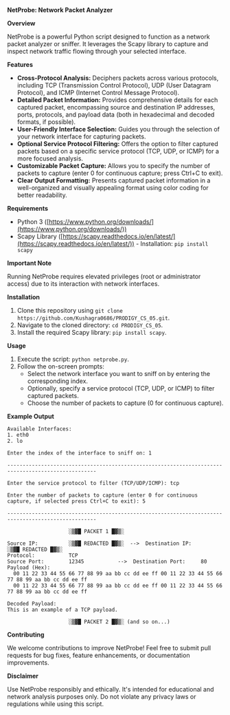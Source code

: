 **NetProbe: Network Packet Analyzer**

**Overview**

NetProbe is a powerful Python script designed to function as a network packet analyzer or sniffer. It leverages the Scapy library to capture and inspect network traffic flowing through your selected interface. 

**Features**

- **Cross-Protocol Analysis:** Deciphers packets across various protocols, including TCP (Transmission Control Protocol), UDP (User Datagram Protocol), and ICMP (Internet Control Message Protocol).
- **Detailed Packet Information:** Provides comprehensive details for each captured packet, encompassing source and destination IP addresses, ports, protocols, and payload data (both in hexadecimal and decoded formats, if possible).
- **User-Friendly Interface Selection:** Guides you through the selection of your network interface for capturing packets.
- **Optional Service Protocol Filtering:** Offers the option to filter captured packets based on a specific service protocol (TCP, UDP, or ICMP) for a more focused analysis.
- **Customizable Packet Capture:** Allows you to specify the number of packets to capture (enter 0 for continuous capture; press Ctrl+C to exit).
- **Clear Output Formatting:** Presents captured packet information in a well-organized and visually appealing format using color coding for better readability.

**Requirements**

- Python 3 ([https://www.python.org/downloads/](https://www.python.org/downloads/))
- Scapy Library ([https://scapy.readthedocs.io/en/latest/](https://scapy.readthedocs.io/en/latest/)) - Installation: `pip install scapy`

**Important Note**

Running NetProbe requires elevated privileges (root or administrator access) due to its interaction with network interfaces.

**Installation**

1. Clone this repository using `git clone https://github.com/Kushagra0686/PRODIGY_CS_05.git`.
2. Navigate to the cloned directory: `cd PRODIGY_CS_05`.
3. Install the required Scapy library: `pip install scapy`.

**Usage**

1. Execute the script: `python netprobe.py`.
2. Follow the on-screen prompts:
   - Select the network interface you want to sniff on by entering the corresponding index.
   - Optionally, specify a service protocol (TCP, UDP, or ICMP) to filter captured packets.
   - Choose the number of packets to capture (0 for continuous capture).

**Example Output**

```
Available Interfaces:
1. eth0
2. lo

Enter the index of the interface to sniff on: 1

---------------------------------------------------------------------------------------------------

Enter the service protocol to filter (TCP/UDP/ICMP): tcp

Enter the number of packets to capture (enter 0 for continuous capture, if selected press Ctrl+C to exit): 5

---------------------------------------------------------------------------------------------------

                    ░▒▓█ PACKET 1 █▓▒░

Source IP:          ░▒▓█ REDACTED █▓▒░  -->  Destination IP:        ░▒▓█ REDACTED █▓▒░
Protocol:           TCP
Source Port:        12345           -->  Destination Port:     80
Payload (Hex):
  00 11 22 33 44 55 66 77 88 99 aa bb cc dd ee ff 00 11 22 33 44 55 66 77 88 99 aa bb cc dd ee ff
  00 11 22 33 44 55 66 77 88 99 aa bb cc dd ee ff 00 11 22 33 44 55 66 77 88 99 aa bb cc dd ee ff

Decoded Payload:
This is an example of a TCP payload.

                    ░▒▓█ PACKET 2 █▓▒░ (and so on...)
```

**Contributing**

We welcome contributions to improve NetProbe! Feel free to submit pull requests for bug fixes, feature enhancements, or documentation improvements.

**Disclaimer**

Use NetProbe responsibly and ethically. It's intended for educational and network analysis purposes only. Do not violate any privacy laws or regulations while using this script.

